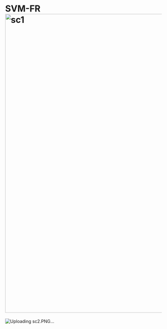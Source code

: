 # SVM-FR<img width="959" alt="sc1" src="https://user-images.githubusercontent.com/93735370/141615864-3a82a283-748d-48d9-b37b-e5981491fa1c.PNG">
![Uploading sc2.PNG…]()
